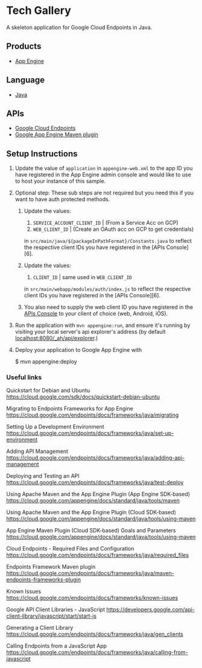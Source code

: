 Tech Gallery
==================

A skeleton application for Google Cloud Endpoints in Java.

## Products
- [App Engine][1]

## Language
- [Java][2]

## APIs
- [Google Cloud Endpoints][3]
- [Google App Engine Maven plugin][4]

## Setup Instructions

1. Update the value of `application` in `appengine-web.xml` to the app
   ID you have registered in the App Engine admin console and would
   like to use to host your instance of this sample.

1. Optional step: These sub steps are not required but you need this
   if you want to have auth protected methods.

    1. Update the values:
        1. `SERVICE_ACCOUNT_CLIENT_ID` | (From a Service Acc on GCP) 
        1. `WEB_CLIENT_ID` | (Create an OAuth acc on GCP to get credentials)
        
        in `src/main/java/${packageInPathFormat}/Constants.java`
       to reflect the respective client IDs you have registered in the
       [APIs Console][6]. 
       
    1. Update the values:
        1. `CLIENT_ID` | same used in `WEB_CLIENT_ID`
         
        in `src/main/webapp/modules/auth/index.js` to reflect the respective client IDs you have registered in the
        [APIs Console][6]. 

    1. You also need to supply the web client ID you have registered
       in the [APIs Console][4] to your client of choice (web, Android,
       iOS).

1. Run the application with `mvn appengine:run`, and ensure it's
   running by visiting your local server's api explorer's address (by
   default [localhost:8080/_ah/api/explorer][5].)

1. Deploy your application to Google App Engine with

   $ mvn appengine:deploy


[1]: https://developers.google.com/appengine
[2]: http://java.com/en/
[3]: https://developers.google.com/appengine/docs/java/endpoints/
[4]: https://developers.google.com/appengine/docs/java/tools/maven
[5]: https://localhost:8080/_ah/api/explorer

### Useful links

Quickstart for Debian and Ubuntu
https://cloud.google.com/sdk/docs/quickstart-debian-ubuntu

Migrating to Endpoints Frameworks for App Engine 
https://cloud.google.com/endpoints/docs/frameworks/java/migrating   

Setting Up a Development Environment
https://cloud.google.com/endpoints/docs/frameworks/java/set-up-environment

Adding API Management
https://cloud.google.com/endpoints/docs/frameworks/java/adding-api-management

Deploying and Testing an API
https://cloud.google.com/endpoints/docs/frameworks/java/test-deploy

Using Apache Maven and the App Engine Plugin (App Engine SDK-based) 
https://cloud.google.com/appengine/docs/standard/java/tools/maven

Using Apache Maven and the App Engine Plugin (Cloud SDK-based) 
https://cloud.google.com/appengine/docs/standard/java/tools/using-maven

App Engine Maven Plugin (Cloud SDK-based) Goals and Parameters
https://cloud.google.com/appengine/docs/standard/java/tools/using-maven

Cloud Endpoints - Required Files and Configuration 
https://cloud.google.com/endpoints/docs/frameworks/java/required_files

Endpoints Framework Maven plugin
https://cloud.google.com/endpoints/docs/frameworks/java/maven-endpoints-frameworks-plugin 

Known Issues 
https://cloud.google.com/endpoints/docs/frameworks/known-issues

Google API Client Libraries - JavaScript
https://developers.google.com/api-client-library/javascript/start/start-js

Generating a Client Library 
https://cloud.google.com/endpoints/docs/frameworks/java/gen_clients

Calling Endpoints from a JavaScript App
https://cloud.google.com/endpoints/docs/frameworks/java/calling-from-javascript 